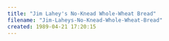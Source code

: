 ```yaml
---
title: "Jim Lahey's No-Knead Whole-Wheat Bread"
filename: "Jim-Laheys-No-Knead-Whole-Wheat-Bread"
created: 1989-04-21 17:20:15
---
```

